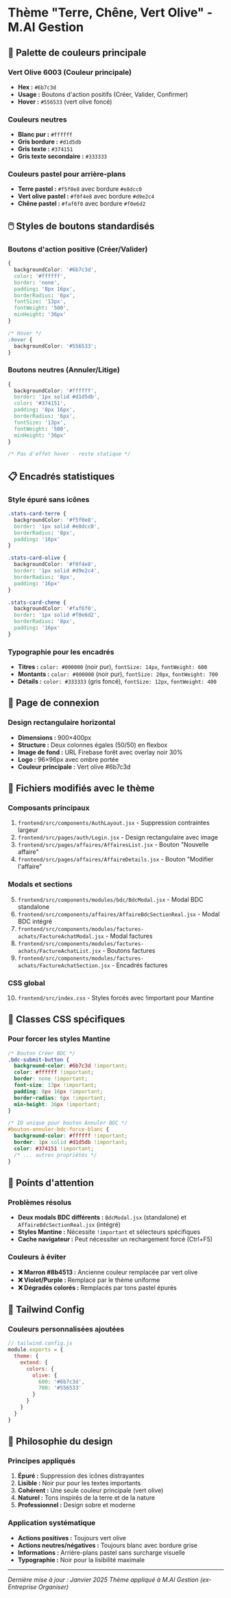 # Thème "Terre, Chêne, Vert Olive" - M.AI Gestion

## 🎨 Palette de couleurs principale

### Vert Olive 6003 (Couleur principale)
- **Hex :** `#6b7c3d`
- **Usage :** Boutons d'action positifs (Créer, Valider, Confirmer)
- **Hover :** `#556533` (vert olive foncé)

### Couleurs neutres
- **Blanc pur :** `#ffffff`
- **Gris bordure :** `#d1d5db` 
- **Gris texte :** `#374151`
- **Gris texte secondaire :** `#333333`

### Couleurs pastel pour arrière-plans
- **Terre pastel :** `#f5f0e8` avec bordure `#e8dcc0`
- **Vert olive pastel :** `#f0f4e8` avec bordure `#d9e2c4`
- **Chêne pastel :** `#faf6f0` avec bordure `#f0e6d2`

## 🖱️ Styles de boutons standardisés

### Boutons d'action positive (Créer/Valider)
```css
{
  backgroundColor: '#6b7c3d',
  color: '#ffffff',
  border: 'none',
  padding: '8px 16px',
  borderRadius: '6px',
  fontSize: '13px',
  fontWeight: '500',
  minHeight: '36px'
}

/* Hover */
:hover {
  backgroundColor: '#556533';
}
```

### Boutons neutres (Annuler/Litige)
```css
{
  backgroundColor: '#ffffff',
  border: '1px solid #d1d5db',
  color: '#374151',
  padding: '8px 16px',
  borderRadius: '6px',
  fontSize: '13px',
  fontWeight: '500',
  minHeight: '36px'
}

/* Pas d'effet hover - reste statique */
```

## 📋 Encadrés statistiques

### Style épuré sans icônes
```css
.stats-card-terre {
  backgroundColor: '#f5f0e8',
  border: '1px solid #e8dcc0',
  borderRadius: '8px',
  padding: '16px'
}

.stats-card-olive {
  backgroundColor: '#f0f4e8',
  border: '1px solid #d9e2c4',
  borderRadius: '8px',
  padding: '16px'
}

.stats-card-chene {
  backgroundColor: '#faf6f0',
  border: '1px solid #f0e6d2',
  borderRadius: '8px',
  padding: '16px'
}
```

### Typographie pour les encadrés
- **Titres :** `color: #000000` (noir pur), `fontSize: 14px`, `fontWeight: 600`
- **Montants :** `color: #000000` (noir pur), `fontSize: 20px`, `fontWeight: 700`
- **Détails :** `color: #333333` (gris foncé), `fontSize: 12px`, `fontWeight: 400`

## 🔐 Page de connexion

### Design rectangulaire horizontal
- **Dimensions :** 900×400px
- **Structure :** Deux colonnes égales (50/50) en flexbox
- **Image de fond :** URL Firebase forêt avec overlay noir 30%
- **Logo :** 96×96px avec ombre portée
- **Couleur principale :** Vert olive #6b7c3d

## 📁 Fichiers modifiés avec le thème

### Composants principaux
1. `frontend/src/components/AuthLayout.jsx` - Suppression contraintes largeur
2. `frontend/src/pages/auth/Login.jsx` - Design rectangulaire avec image
3. `frontend/src/pages/affaires/AffairesList.jsx` - Bouton "Nouvelle affaire"
4. `frontend/src/pages/affaires/AffaireDetails.jsx` - Bouton "Modifier l'affaire"

### Modals et sections
5. `frontend/src/components/modules/bdc/BdcModal.jsx` - Modal BDC standalone
6. `frontend/src/components/affaires/AffaireBdcSectionReal.jsx` - Modal BDC intégré
7. `frontend/src/components/modules/factures-achats/FactureAchatModal.jsx` - Modal factures
8. `frontend/src/components/modules/factures-achats/FactureAchatList.jsx` - Boutons factures
9. `frontend/src/components/modules/factures-achats/FactureAchatSection.jsx` - Encadrés factures

### CSS global
10. `frontend/src/index.css` - Styles forcés avec !important pour Mantine

## 🎯 Classes CSS spécifiques

### Pour forcer les styles Mantine
```css
/* Bouton Créer BDC */
.bdc-submit-button {
  background-color: #6b7c3d !important;
  color: #ffffff !important;
  border: none !important;
  font-size: 13px !important;
  padding: 8px 16px !important;
  border-radius: 6px !important;
  min-height: 36px !important;
}

/* ID unique pour bouton Annuler BDC */
#bouton-annuler-bdc-force-blanc {
  background-color: #ffffff !important;
  border: 1px solid #d1d5db !important;
  color: #374151 !important;
  /* ... autres propriétés */
}
```

## 🚨 Points d'attention

### Problèmes résolus
- **Deux modals BDC différents :** `BdcModal.jsx` (standalone) et `AffaireBdcSectionReal.jsx` (intégré)
- **Styles Mantine :** Nécessite `!important` et sélecteurs spécifiques
- **Cache navigateur :** Peut nécessiter un rechargement forcé (Ctrl+F5)

### Couleurs à éviter
- **❌ Marron #8b4513 :** Ancienne couleur remplacée par vert olive
- **❌ Violet/Purple :** Remplacé par le thème uniforme
- **❌ Dégradés colorés :** Remplacés par tons pastel épurés

## 📐 Tailwind Config

### Couleurs personnalisées ajoutées
```javascript
// tailwind.config.js
module.exports = {
  theme: {
    extend: {
      colors: {
        olive: {
          600: '#6b7c3d',
          700: '#556533'
        }
      }
    }
  }
}
```

## 🎨 Philosophie du design

### Principes appliqués
1. **Épuré :** Suppression des icônes distrayantes
2. **Lisible :** Noir pur pour les textes importants
3. **Cohérent :** Une seule couleur principale (vert olive)
4. **Naturel :** Tons inspirés de la terre et de la nature
5. **Professionnel :** Design sobre et moderne

### Application systématique
- **Actions positives :** Toujours vert olive
- **Actions neutres/négatives :** Toujours blanc avec bordure grise
- **Informations :** Arrière-plans pastel sans surcharge visuelle
- **Typographie :** Noir pour la lisibilité maximale

---
*Dernière mise à jour : Janvier 2025*
*Thème appliqué à M.AI Gestion (ex-Entreprise Organiser)* 
